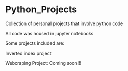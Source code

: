 # Python_Projects

Collection of personal projects that involve python code

All code was housed in jupyter notebooks

Some projects included are:

Inverted index project

Webcraping Project:
  Coming soon!!!
